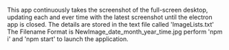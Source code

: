 This app continuously takes the screenshot of the full-screen desktop, updating each and ever time with the latest screenshot until the electron app is closed.
The details are stored in the text file called 'ImageLists.txt'
The Filename Format is NewImage_date_month_year_time.jpg
perform 'npm i' and 'npm start' to launch the application.
